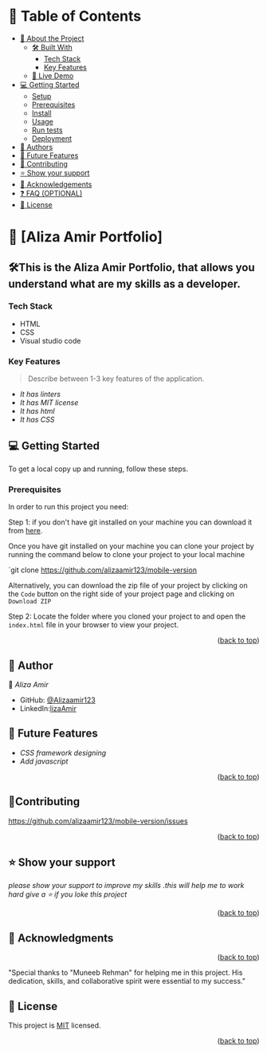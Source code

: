 <!-- TABLE OF CONTENTS -->
# 📗 Table of Contents

- [📖 About the Project](#about-project)
  - [🛠️ Built With](#built-with)
    - [Tech Stack](#tech-stack)
    - [Key Features](#key-features)
  - [🚀 Live Demo](#live-demo)
- [💻 Getting Started](#getting-started)
  - [Setup](#setup)
  - [Prerequisites](#prerequisites)
  - [Install](#install)
  - [Usage](#usage)
  - [Run tests](#run-tests)
  - [Deployment](#triangular_flag_on_post-deployment)
- [👥 Authors](#authors)
- [🔭 Future Features](#future-features)
- [🤝 Contributing](#contributing)
- [⭐️ Show your support](#support)
- [🙏 Acknowledgements](#acknowledgements)
- [❓ FAQ (OPTIONAL)](#faq)
- [📝 License](#license)

<!-- PROJECT DESCRIPTION -->

# 📖 [Aliza Amir Portfolio] <a name="about-project"></a>

## 🛠️This is the Aliza Amir Portfolio, that allows you understand what are my skills as a developer.

### Tech Stack <a name="tech-stack"></a>
- HTML
- CSS
- Visual studio code

<!-- Features -->

### Key Features <a name="key-features"></a>

> Describe between 1-3 key features of the application.

- *It has linters*
- *It has MIT license*
- *It has html*
- *It has CSS*

<!-- GETTING STARTED -->

## 💻 Getting Started <a name="getting-started"></a>

To get a local copy up and running, follow these steps.

### Prerequisites
In order to run this project you need:

Step 1: if you don't have git installed on your machine you can download it from [here](https://git-scm.com/downloads).

Once you have git installed on your machine you can clone your project by running the command below to clone your project to your local machine


`git clone https://github.com/alizaamir123/mobile-version

Alternatively, you can download the zip file of your project by clicking on the `Code` button on the right side of your project page and clicking on `Download ZIP`

Step 2: Locate the folder where you cloned your project to and open the `index.html` file in your browser to view your project.

<p align="right">(<a href="#readme-top">back to top</a>)</p>

<!-- AUTHORS -->

## 👥 Author <a name="authors"></a>

👤 *Aliza Amir*

- GitHub: [@Alizaamir123](https://github.com/Alizaamir123)
- LinkedIn:[lizaAmir](https://www.linkedin.com/in/aliza-amir-545196215/)
<!-- FUTURE FEATURES -->

## 🔭 Future Features <a name="future-features"></a>
- *CSS framework designing*
- *Add javascript*

<p align="right">(<a href="#readme-top">back to top</a>)</p>
<!-- CONTRIBUTIng --->

## 🤝Contributing <a name="future-features"></a>

https://github.com/alizaamir123/mobile-version/issues

<p align="right">(<a href="#readme-top">back to top</a>)</p>
<!-- SUPPORT -->

## ⭐️ Show your support <a name="support"></a>
*please show your support to improve my skills .this will help me to work hard give a ⭐️ if you loke this project*

<p align="right">(<a href="#readme-top">back to top</a>)</p>
<!-- ACKNOWLEDGEMENTS -->

## 🙏 Acknowledgments <a name="acknowledgements"></a>

<p align="right">(<a href="#readme-top">back to top</a>)</p>
"Special thanks to "Muneeb Rehman" for helping me in this project. His dedication, skills, and collaborative spirit were essential to my success."

<!-- LICENSE -->

## 📝 License <a name="license"></a>

This project is [MIT](https://github.com/alizaamir123/mobile-version/blob/new-branch/MIT.md) licensed.


<p align="right">(<a href="#readme-top">back to top</a>)</p>